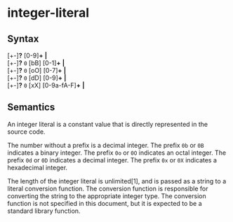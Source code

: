 # integer-literal

## Syntax

\[+-\]__?__ \[0-9\]__+__ __|__\
\[+-\]__?__ `0` \[bB\] \[0-1\]__+__ __|__\
\[+-\]__?__ `0` \[oO\] \[0-7\]__+__ __|__\
\[+-\]__?__ `0` \[dD\] \[0-9\]__+__ __|__\
\[+-\]__?__ `0` \[xX\] \[0-9a-fA-F\]__+__ __|__

## Semantics
An integer literal is a constant value that is directly represented in the source code.

The number without a prefix is a decimal integer. The prefix `0b` or `0B` indicates a binary integer. The prefix `0o` or `0O` indicates an octal integer. The prefix `0d` or `0D` indicates a decimal integer. The prefix `0x` or `0X` indicates a hexadecimal integer.

The length of the integer literal is unlimited[1], and is passed as a string to a literal conversion function. The conversion function is responsible for converting the string to the appropriate integer type. The conversion function is not specified in this document, but it is expected to be a standard library function.

